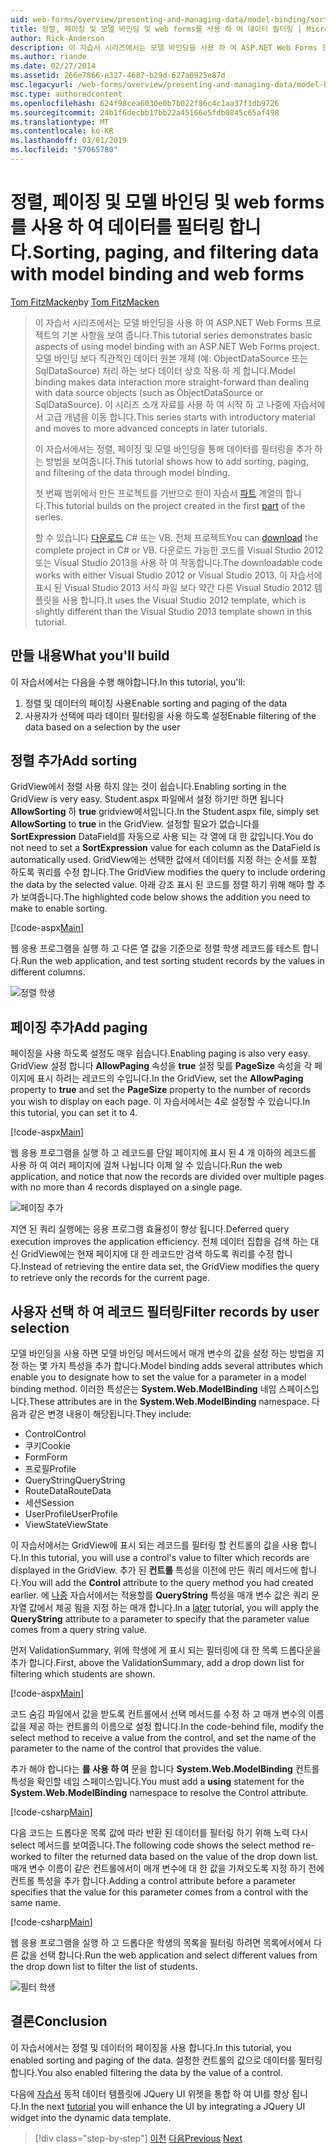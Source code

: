 ```yaml
---
uid: web-forms/overview/presenting-and-managing-data/model-binding/sorting-paging-and-filtering-data
title: 정렬, 페이징 및 모델 바인딩 및 web forms를 사용 하 여 데이터 필터링 | Microsoft Docs
author: Rick-Anderson
description: 이 자습서 시리즈에서는 모델 바인딩을 사용 하 여 ASP.NET Web Forms 프로젝트의 기본 사항을 보여 줍니다. 모델 바인딩을 통해 데이터 상호 작용 자세한 직선-...
ms.author: riande
ms.date: 02/27/2014
ms.assetid: 266e7866-e327-4687-b29d-627a0925e87d
msc.legacyurl: /web-forms/overview/presenting-and-managing-data/model-binding/sorting-paging-and-filtering-data
msc.type: authoredcontent
ms.openlocfilehash: 624f98cea6030e0b7b022f86c4c1aa37f1db9726
ms.sourcegitcommit: 24b1f6decbb17bb22a45166e5fdb0845c65af498
ms.translationtype: MT
ms.contentlocale: ko-KR
ms.lasthandoff: 03/01/2019
ms.locfileid: "57065780"
---
```

<a name="sorting-paging-and-filtering-data-with-model-binding-and-web-forms"></a><span data-ttu-id="e04a8-104">정렬, 페이징 및 모델 바인딩 및 web forms를 사용 하 여 데이터를 필터링 합니다.</span><span class="sxs-lookup"><span data-stu-id="e04a8-104">Sorting, paging, and filtering data with model binding and web forms</span></span>
====================
<span data-ttu-id="e04a8-105">[Tom FitzMacken](https://github.com/tfitzmac)</span><span class="sxs-lookup"><span data-stu-id="e04a8-105">by [Tom FitzMacken](https://github.com/tfitzmac)</span></span>

> <span data-ttu-id="e04a8-106">이 자습서 시리즈에서는 모델 바인딩을 사용 하 여 ASP.NET Web Forms 프로젝트의 기본 사항을 보여 줍니다.</span><span class="sxs-lookup"><span data-stu-id="e04a8-106">This tutorial series demonstrates basic aspects of using model binding with an ASP.NET Web Forms project.</span></span> <span data-ttu-id="e04a8-107">모델 바인딩 보다 직관적인 데이터 원본 개체 (예: ObjectDataSource 또는 SqlDataSource) 처리 하는 보다 데이터 상호 작용 하 게 합니다.</span><span class="sxs-lookup"><span data-stu-id="e04a8-107">Model binding makes data interaction more straight-forward than dealing with data source objects (such as ObjectDataSource or SqlDataSource).</span></span> <span data-ttu-id="e04a8-108">이 시리즈 소개 자료를 사용 하 여 시작 하 고 나중에 자습서에서 고급 개념을 이동 합니다.</span><span class="sxs-lookup"><span data-stu-id="e04a8-108">This series starts with introductory material and moves to more advanced concepts in later tutorials.</span></span>
> 
> <span data-ttu-id="e04a8-109">이 자습서에서는 정렬, 페이징 및 모델 바인딩을 통해 데이터를 필터링을 추가 하는 방법을 보여줍니다.</span><span class="sxs-lookup"><span data-stu-id="e04a8-109">This tutorial shows how to add sorting, paging, and filtering of the data through model binding.</span></span>
> 
> <span data-ttu-id="e04a8-110">첫 번째 범위에서 만든 프로젝트를 기반으로 한이 자습서 [파트](retrieving-data.md) 계열의 합니다.</span><span class="sxs-lookup"><span data-stu-id="e04a8-110">This tutorial builds on the project created in the first [part](retrieving-data.md) of the series.</span></span>
> 
> <span data-ttu-id="e04a8-111">할 수 있습니다 [다운로드](https://go.microsoft.com/fwlink/?LinkId=286116) C# 또는 VB. 전체 프로젝트</span><span class="sxs-lookup"><span data-stu-id="e04a8-111">You can [download](https://go.microsoft.com/fwlink/?LinkId=286116) the complete project in C# or VB.</span></span> <span data-ttu-id="e04a8-112">다운로드 가능한 코드를 Visual Studio 2012 또는 Visual Studio 2013을 사용 하 여 작동합니다.</span><span class="sxs-lookup"><span data-stu-id="e04a8-112">The downloadable code works with either Visual Studio 2012 or Visual Studio 2013.</span></span> <span data-ttu-id="e04a8-113">이 자습서에 표시 된 Visual Studio 2013 서식 파일 보다 약간 다른 Visual Studio 2012 템플릿을 사용 합니다.</span><span class="sxs-lookup"><span data-stu-id="e04a8-113">It uses the Visual Studio 2012 template, which is slightly different than the Visual Studio 2013 template shown in this tutorial.</span></span>


## <a name="what-youll-build"></a><span data-ttu-id="e04a8-114">만들 내용</span><span class="sxs-lookup"><span data-stu-id="e04a8-114">What you'll build</span></span>

<span data-ttu-id="e04a8-115">이 자습서에서는 다음을 수행 해야합니다.</span><span class="sxs-lookup"><span data-stu-id="e04a8-115">In this tutorial, you'll:</span></span>

1. <span data-ttu-id="e04a8-116">정렬 및 데이터의 페이징 사용</span><span class="sxs-lookup"><span data-stu-id="e04a8-116">Enable sorting and paging of the data</span></span>
2. <span data-ttu-id="e04a8-117">사용자가 선택에 따라 데이터 필터링을 사용 하도록 설정</span><span class="sxs-lookup"><span data-stu-id="e04a8-117">Enable filtering of the data based on a selection by the user</span></span>

## <a name="add-sorting"></a><span data-ttu-id="e04a8-118">정렬 추가</span><span class="sxs-lookup"><span data-stu-id="e04a8-118">Add sorting</span></span>

<span data-ttu-id="e04a8-119">GridView에서 정렬 사용 하지 않는 것이 쉽습니다.</span><span class="sxs-lookup"><span data-stu-id="e04a8-119">Enabling sorting in the GridView is very easy.</span></span> <span data-ttu-id="e04a8-120">Student.aspx 파일에서 설정 하기만 하면 됩니다 **AllowSorting** 하 **true** gridview에서입니다.</span><span class="sxs-lookup"><span data-stu-id="e04a8-120">In the Student.aspx file, simply set **AllowSorting** to **true** in the GridView.</span></span> <span data-ttu-id="e04a8-121">설정할 필요가 없습니다를 **SortExpression** DataField를 자동으로 사용 되는 각 열에 대 한 값입니다.</span><span class="sxs-lookup"><span data-stu-id="e04a8-121">You do not need to set a **SortExpression** value for each column as the DataField is automatically used.</span></span> <span data-ttu-id="e04a8-122">GridView에는 선택한 값에서 데이터를 지정 하는 순서를 포함 하도록 쿼리를 수정 합니다.</span><span class="sxs-lookup"><span data-stu-id="e04a8-122">The GridView modifies the query to include ordering the data by the selected value.</span></span> <span data-ttu-id="e04a8-123">아래 강조 표시 된 코드를 정렬 하기 위해 해야 할 추가 보여줍니다.</span><span class="sxs-lookup"><span data-stu-id="e04a8-123">The highlighted code below shows the addition you need to make to enable sorting.</span></span>

[!code-aspx[Main](sorting-paging-and-filtering-data/samples/sample1.aspx?highlight=5)]

<span data-ttu-id="e04a8-124">웹 응용 프로그램을 실행 하 고 다른 열 값을 기준으로 정렬 학생 레코드를 테스트 합니다.</span><span class="sxs-lookup"><span data-stu-id="e04a8-124">Run the web application, and test sorting student records by the values in different columns.</span></span>

![정렬 학생](sorting-paging-and-filtering-data/_static/image2.png)

## <a name="add-paging"></a><span data-ttu-id="e04a8-126">페이징 추가</span><span class="sxs-lookup"><span data-stu-id="e04a8-126">Add paging</span></span>

<span data-ttu-id="e04a8-127">페이징을 사용 하도록 설정도 매우 쉽습니다.</span><span class="sxs-lookup"><span data-stu-id="e04a8-127">Enabling paging is also very easy.</span></span> <span data-ttu-id="e04a8-128">GridView 설정 합니다 **AllowPaging** 속성을 **true** 설정 및를 **PageSize** 속성을 각 페이지에 표시 하려는 레코드의 수입니다.</span><span class="sxs-lookup"><span data-stu-id="e04a8-128">In the GridView, set the **AllowPaging** property to **true** and set the **PageSize** property to the number of records you wish to display on each page.</span></span> <span data-ttu-id="e04a8-129">이 자습서에서는 4로 설정할 수 있습니다.</span><span class="sxs-lookup"><span data-stu-id="e04a8-129">In this tutorial, you can set it to 4.</span></span>

[!code-aspx[Main](sorting-paging-and-filtering-data/samples/sample2.aspx?highlight=5)]

<span data-ttu-id="e04a8-130">웹 응용 프로그램을 실행 하 고 레코드를 단일 페이지에 표시 된 4 개 이하의 레코드를 사용 하 여 여러 페이지에 걸쳐 나뉩니다 이제 알 수 있습니다.</span><span class="sxs-lookup"><span data-stu-id="e04a8-130">Run the web application, and notice that now the records are divided over multiple pages with no more than 4 records displayed on a single page.</span></span>

![페이징 추가](sorting-paging-and-filtering-data/_static/image4.png)

<span data-ttu-id="e04a8-132">지연 된 쿼리 실행에는 응용 프로그램 효율성이 향상 됩니다.</span><span class="sxs-lookup"><span data-stu-id="e04a8-132">Deferred query execution improves the application efficiency.</span></span> <span data-ttu-id="e04a8-133">전체 데이터 집합을 검색 하는 대신 GridView에는 현재 페이지에 대 한 레코드만 검색 하도록 쿼리를 수정 합니다.</span><span class="sxs-lookup"><span data-stu-id="e04a8-133">Instead of retrieving the entire data set, the GridView modifies the query to retrieve only the records for the current page.</span></span>

## <a name="filter-records-by-user-selection"></a><span data-ttu-id="e04a8-134">사용자 선택 하 여 레코드 필터링</span><span class="sxs-lookup"><span data-stu-id="e04a8-134">Filter records by user selection</span></span>

<span data-ttu-id="e04a8-135">모델 바인딩을 사용 하면 모델 바인딩 메서드에서 매개 변수의 값을 설정 하는 방법을 지정 하는 몇 가지 특성을 추가 합니다.</span><span class="sxs-lookup"><span data-stu-id="e04a8-135">Model binding adds several attributes which enable you to designate how to set the value for a parameter in a model binding method.</span></span> <span data-ttu-id="e04a8-136">이러한 특성은는 **System.Web.ModelBinding** 네임 스페이스입니다.</span><span class="sxs-lookup"><span data-stu-id="e04a8-136">These attributes are in the **System.Web.ModelBinding** namespace.</span></span> <span data-ttu-id="e04a8-137">다음과 같은 변경 내용이 해당됩니다.</span><span class="sxs-lookup"><span data-stu-id="e04a8-137">They include:</span></span>

- <span data-ttu-id="e04a8-138">Control</span><span class="sxs-lookup"><span data-stu-id="e04a8-138">Control</span></span>
- <span data-ttu-id="e04a8-139">쿠키</span><span class="sxs-lookup"><span data-stu-id="e04a8-139">Cookie</span></span>
- <span data-ttu-id="e04a8-140">Form</span><span class="sxs-lookup"><span data-stu-id="e04a8-140">Form</span></span>
- <span data-ttu-id="e04a8-141">프로필</span><span class="sxs-lookup"><span data-stu-id="e04a8-141">Profile</span></span>
- <span data-ttu-id="e04a8-142">QueryString</span><span class="sxs-lookup"><span data-stu-id="e04a8-142">QueryString</span></span>
- <span data-ttu-id="e04a8-143">RouteData</span><span class="sxs-lookup"><span data-stu-id="e04a8-143">RouteData</span></span>
- <span data-ttu-id="e04a8-144">세션</span><span class="sxs-lookup"><span data-stu-id="e04a8-144">Session</span></span>
- <span data-ttu-id="e04a8-145">UserProfile</span><span class="sxs-lookup"><span data-stu-id="e04a8-145">UserProfile</span></span>
- <span data-ttu-id="e04a8-146">ViewState</span><span class="sxs-lookup"><span data-stu-id="e04a8-146">ViewState</span></span>

<span data-ttu-id="e04a8-147">이 자습서에서는 GridView에 표시 되는 레코드를 필터링 할 컨트롤의 값을 사용 합니다.</span><span class="sxs-lookup"><span data-stu-id="e04a8-147">In this tutorial, you will use a control's value to filter which records are displayed in the GridView.</span></span> <span data-ttu-id="e04a8-148">추가 된 **컨트롤** 특성을 이전에 만든 쿼리 메서드에 합니다.</span><span class="sxs-lookup"><span data-stu-id="e04a8-148">You will add the **Control** attribute to the query method you had created earlier.</span></span> <span data-ttu-id="e04a8-149">에 [나중](using-query-string-values-to-retrieve-data.md) 자습서에서는 적용할를 **QueryString** 특성을 매개 변수 값은 쿼리 문자열 값에서 제공 됨을 지정 하는 매개 합니다.</span><span class="sxs-lookup"><span data-stu-id="e04a8-149">In a [later](using-query-string-values-to-retrieve-data.md) tutorial, you will apply the **QueryString** attribute to a parameter to specify that the parameter value comes from a query string value.</span></span>

<span data-ttu-id="e04a8-150">먼저 ValidationSummary, 위에 학생에 게 표시 되는 필터링에 대 한 목록 드롭다운을 추가 합니다.</span><span class="sxs-lookup"><span data-stu-id="e04a8-150">First, above the ValidationSummary, add a drop down list for filtering which students are shown.</span></span>

[!code-aspx[Main](sorting-paging-and-filtering-data/samples/sample3.aspx?highlight=3-11)]

<span data-ttu-id="e04a8-151">코드 숨김 파일에서 값을 받도록 컨트롤에서 선택 메서드를 수정 하 고 매개 변수의 이름 값을 제공 하는 컨트롤의 이름으로 설정 합니다.</span><span class="sxs-lookup"><span data-stu-id="e04a8-151">In the code-behind file, modify the select method to receive a value from the control, and set the name of the parameter to the name of the control that provides the value.</span></span>

<span data-ttu-id="e04a8-152">추가 해야 합니다는 **를 사용 하 여** 문을 합니다 **System.Web.ModelBinding** 컨트롤 특성을 확인할 네임 스페이스입니다.</span><span class="sxs-lookup"><span data-stu-id="e04a8-152">You must add a **using** statement for the **System.Web.ModelBinding** namespace to resolve the Control attribute.</span></span>

[!code-csharp[Main](sorting-paging-and-filtering-data/samples/sample4.cs)]

<span data-ttu-id="e04a8-153">다음 코드는 드롭다운 목록 값에 따라 반환 된 데이터를 필터링 하기 위해 노력 다시 select 메서드를 보여줍니다.</span><span class="sxs-lookup"><span data-stu-id="e04a8-153">The following code shows the select method re-worked to filter the returned data based on the value of the drop down list.</span></span> <span data-ttu-id="e04a8-154">매개 변수 이름이 같은 컨트롤에서이 매개 변수에 대 한 값을 가져오도록 지정 하기 전에 컨트롤 특성을 추가 합니다.</span><span class="sxs-lookup"><span data-stu-id="e04a8-154">Adding a control attribute before a parameter specifies that the value for this parameter comes from a control with the same name.</span></span>

[!code-csharp[Main](sorting-paging-and-filtering-data/samples/sample5.cs)]

<span data-ttu-id="e04a8-155">웹 응용 프로그램을 실행 하 고 드롭다운 학생의 목록을 필터링 하려면 목록에서에서 다른 값을 선택 합니다.</span><span class="sxs-lookup"><span data-stu-id="e04a8-155">Run the web application and select different values from the drop down list to filter the list of students.</span></span>

![필터 학생](sorting-paging-and-filtering-data/_static/image6.png)

## <a name="conclusion"></a><span data-ttu-id="e04a8-157">결론</span><span class="sxs-lookup"><span data-stu-id="e04a8-157">Conclusion</span></span>

<span data-ttu-id="e04a8-158">이 자습서에서는 정렬 및 데이터의 페이징을 사용 합니다.</span><span class="sxs-lookup"><span data-stu-id="e04a8-158">In this tutorial, you enabled sorting and paging of the data.</span></span> <span data-ttu-id="e04a8-159">설정한 컨트롤의 값으로 데이터를 필터링 합니다.</span><span class="sxs-lookup"><span data-stu-id="e04a8-159">You also enabled filtering the data by the value of a control.</span></span>

<span data-ttu-id="e04a8-160">다음에 [자습서](integrating-jquery-ui.md) 동적 데이터 템플릿에 JQuery UI 위젯을 통합 하 여 UI를 향상 됩니다.</span><span class="sxs-lookup"><span data-stu-id="e04a8-160">In the next [tutorial](integrating-jquery-ui.md) you will enhance the UI by integrating a JQuery UI widget into the dynamic data template.</span></span>

> [!div class="step-by-step"]
> <span data-ttu-id="e04a8-161">[이전](updating-deleting-and-creating-data.md)
> [다음](integrating-jquery-ui.md)</span><span class="sxs-lookup"><span data-stu-id="e04a8-161">[Previous](updating-deleting-and-creating-data.md)
[Next](integrating-jquery-ui.md)</span></span>
